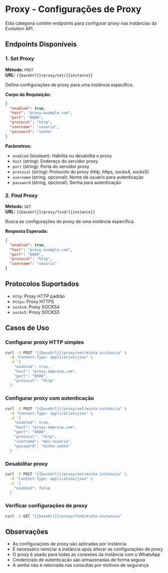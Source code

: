 # Proxy - Configurações de Proxy

Esta categoria contém endpoints para configurar proxy nas instâncias da Evolution API.

## Endpoints Disponíveis

### 1. Set Proxy
**Método:** `POST`  
**URL:** `{{baseUrl}}/proxy/set/{{instance}}`

Define configurações de proxy para uma instância específica.

**Corpo da Requisição:**
```json
{
  "enabled": true,
  "host": "proxy.example.com",
  "port": "8080",
  "protocol": "http",
  "username": "usuario",
  "password": "senha"
}
```

**Parâmetros:**
- `enabled` (boolean): Habilita ou desabilita o proxy
- `host` (string): Endereço do servidor proxy
- `port` (string): Porta do servidor proxy
- `protocol` (string): Protocolo do proxy (http, https, socks4, socks5)
- `username` (string, opcional): Nome de usuário para autenticação
- `password` (string, opcional): Senha para autenticação

### 2. Find Proxy
**Método:** `GET`  
**URL:** `{{baseUrl}}/proxy/find/{{instance}}`

Busca as configurações de proxy de uma instância específica.

**Resposta Esperada:**
```json
{
  "enabled": true,
  "host": "proxy.example.com",
  "port": "8080",
  "protocol": "http",
  "username": "usuario"
}
```

## Protocolos Suportados

- `http`: Proxy HTTP padrão
- `https`: Proxy HTTPS
- `socks4`: Proxy SOCKS4
- `socks5`: Proxy SOCKS5

## Casos de Uso

### Configurar proxy HTTP simples
```bash
curl -X POST "{{baseUrl}}/proxy/set/minha-instancia" \
  -H "Content-Type: application/json" \
  -d '{
    "enabled": true,
    "host": "proxy.empresa.com",
    "port": "8080",
    "protocol": "http"
  }'
```

### Configurar proxy com autenticação
```bash
curl -X POST "{{baseUrl}}/proxy/set/minha-instancia" \
  -H "Content-Type: application/json" \
  -d '{
    "enabled": true,
    "host": "proxy.empresa.com",
    "port": "8080",
    "protocol": "http",
    "username": "meu-usuario",
    "password": "minha-senha"
  }'
```

### Desabilitar proxy
```bash
curl -X POST "{{baseUrl}}/proxy/set/minha-instancia" \
  -H "Content-Type: application/json" \
  -d '{
    "enabled": false
  }'
```

### Verificar configurações de proxy
```bash
curl -X GET "{{baseUrl}}/proxy/find/minha-instancia"
```

## Observações

- As configurações de proxy são aplicadas por instância
- É necessário reiniciar a instância após alterar as configurações de proxy
- O proxy é usado para todas as conexões da instância com o WhatsApp
- Credenciais de autenticação são armazenadas de forma segura
- A senha não é retornada nas consultas por motivos de segurança
